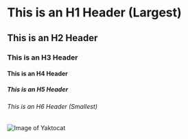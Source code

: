 # This is an H1 Header (Largest)
## This is an H2 Header
### This is an H3 Header
#### This is an H4 Header
##### This is an H5 Header
###### This is an H6 Header (Smallest)
![Image of Yaktocat](https://octodex.github.com/images/yaktocat.png)
